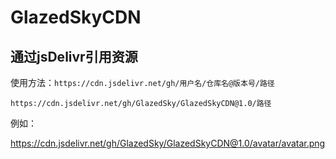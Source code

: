 # GlazedSkyCDN

## 通过jsDelivr引用资源



使用方法：`https://cdn.jsdelivr.net/gh/用户名/仓库名@版本号/路径`



```
https://cdn.jsdelivr.net/gh/GlazedSky/GlazedSkyCDN@1.0/路径
```



例如：

<a href="https://cdn.jsdelivr.net/gh/GlazedSky/GlazedSkyCDN@1.0/avatar/avatar.png">https://cdn.jsdelivr.net/gh/GlazedSky/GlazedSkyCDN@1.0/avatar/avatar.png</a>
